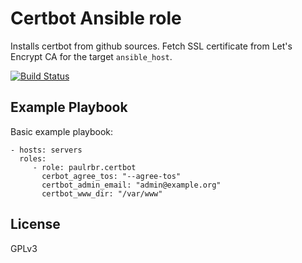 Certbot Ansible role
=========

Installs certbot from github sources. Fetch SSL certificate from Let's Encrypt CA for the target `ansible_host`.

[![Build Status](https://travis-ci.org/paulRbr/ansible-certbot-role.svg?branch=master)](https://travis-ci.org/paulRbr/ansible-certbot-role)

Example Playbook
----------------

Basic example playbook:

    - hosts: servers
      roles:
         - role: paulrbr.certbot
           cerbot_agree_tos: "--agree-tos"
           certbot_admin_email: "admin@example.org"
           certbot_www_dir: "/var/www"

License
-------

GPLv3
